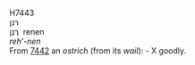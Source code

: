 <body>
  <p>H7443<br>  רנן  <br> רֶנֶן  ‎  renen  <br><i>reh‘-nen </i><br>From <a href="h7442.htm">7442</a>  an <i>ostrich</i> (from its <i>wail</i>): -  X goodly.<br></p>
 </body>